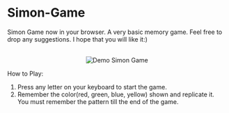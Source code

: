 # Simon-Game
Simon Game now in your browser.
A very basic memory game. Feel free to drop any suggestions. I hope that you will like it:)<br></br>
<p align="center">
    <img align="center" alt="Demo Simon Game" src="https://i.imgur.com/r98Ftze.gif"></img>
</p>


 How to Play:
 1. Press any letter on your keyboard to start the game.
 2. Remember the color(red, green, blue, yellow) shown and replicate it. You must remember the pattern till the end of the game.
